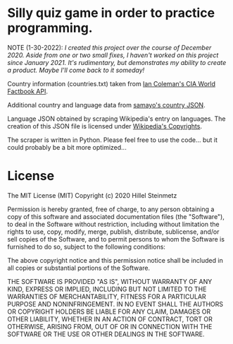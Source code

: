 # Silly quiz game in order to practice programming.

NOTE (1-30-2022): *I created this project over the course of December 2020. Aside from one or two small fixes, I haven't worked on this project since January 2021. It's rudimentary, but demonstrates my ability to create a product. Maybe I'll come back to it someday!*

Country information (countries.txt) taken from [Ian Coleman's CIA World Factbook API](https://github.com/iancoleman/cia_world_factbook_api).

Additional country and language data from [samayo's country JSON](https://github.com/samayo/country-json).

Language JSON obtained by scraping Wikipedia's entry on languages. The creation of this JSON file is licensed under [Wikipedia's Copyrights](https://en.wikipedia.org/wiki/Wikipedia:Copyrights).

The scraper is written in Python. Please feel free to use the code... but it could probably be a bit more optimized...

# License

The MIT License (MIT)
Copyright (c) 2020 Hillel Steinmetz

Permission is hereby granted, free of charge, to any person obtaining a copy
of this software and associated documentation files (the "Software"), to deal
in the Software without restriction, including without limitation the rights
to use, copy, modify, merge, publish, distribute, sublicense, and/or sell
copies of the Software, and to permit persons to whom the Software is
furnished to do so, subject to the following conditions:

The above copyright notice and this permission notice shall be included in
all copies or substantial portions of the Software.

THE SOFTWARE IS PROVIDED "AS IS", WITHOUT WARRANTY OF ANY KIND, EXPRESS OR
IMPLIED, INCLUDING BUT NOT LIMITED TO THE WARRANTIES OF MERCHANTABILITY,
FITNESS FOR A PARTICULAR PURPOSE AND NONINFRINGEMENT. IN NO EVENT SHALL THE
AUTHORS OR COPYRIGHT HOLDERS BE LIABLE FOR ANY CLAIM, DAMAGES OR OTHER
LIABILITY, WHETHER IN AN ACTION OF CONTRACT, TORT OR OTHERWISE, ARISING FROM,
OUT OF OR IN CONNECTION WITH THE SOFTWARE OR THE USE OR OTHER DEALINGS IN
THE SOFTWARE.
